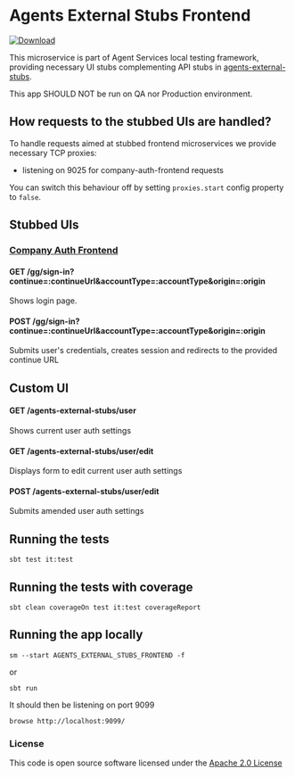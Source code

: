 # Agents External Stubs Frontend

[ ![Download](https://api.bintray.com/packages/hmrc/releases/agents-external-stubs-frontend/images/download.svg) ](https://bintray.com/hmrc/releases/agents-external-stubs-frontend/_latestVersion)

This microservice is part of Agent Services local testing framework, 
providing necessary UI stubs complementing API stubs in [agents-external-stubs](https://github.com/hmrc/agents-external-stubs).

This app SHOULD NOT be run on QA nor Production environment.

## How requests to the stubbed UIs are handled?

To handle requests aimed at stubbed frontend microservices we provide necessary TCP proxies:

- listening on 9025 for company-auth-frontend requests

You can switch this behaviour off by setting `proxies.start` config property to `false`.

## Stubbed UIs

### [Company Auth Frontend](https://github.com/hmrc/company-auth-frontend/blob/master/README.md)
#### GET /gg/sign-in?continue=:continueUrl&accountType=:accountType&origin=:origin
Shows login page.

#### POST /gg/sign-in?continue=:continueUrl&accountType=:accountType&origin=:origin
Submits user's credentials, creates session and redirects to the provided continue URL

## Custom UI

#### GET /agents-external-stubs/user
Shows current user auth settings

#### GET /agents-external-stubs/user/edit
Displays form to edit current user auth settings

#### POST /agents-external-stubs/user/edit
Submits amended user auth settings

## Running the tests

    sbt test it:test

## Running the tests with coverage

    sbt clean coverageOn test it:test coverageReport

## Running the app locally

    sm --start AGENTS_EXTERNAL_STUBS_FRONTEND -f
    
or
    
    sbt run

It should then be listening on port 9099

    browse http://localhost:9099/

### License


This code is open source software licensed under the [Apache 2.0 License]("http://www.apache.org/licenses/LICENSE-2.0.html")
